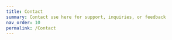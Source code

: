 ```yaml
---
title: Contact
summary: Contact use here for support, inquiries, or feedback
nav_order: 10
permalink: /Contact
---
```


<div align="center" width="100%">
<script src='https://cdn.jsdelivr.net/npm/@widgetbot/crate@3' async defer>
    new Crate({
        server: '1325177662435627109', // The Back Room
        channel: '1417660231940313140' // #💬︱𝗦𝘂𝗽𝗽𝗼𝗿𝘁
    })
</script>
</div>
